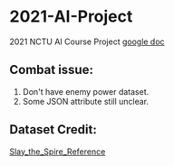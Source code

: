 # 2021-AI-Project
2021 NCTU AI Course Project
[google doc](https://docs.google.com/document/d/1Rj1Hce0cBUyJpnlFjI2WvQEGyJz7hWT42mz0YsIEUu4/edit)

## Combat issue:
1. Don't have enemy power dataset.
2. Some JSON attribute still unclear.

## Dataset Credit:
[Slay_the_Spire_Reference](https://docs.google.com/spreadsheets/d/1ZsxNXebbELpcCi8N7FVOTNGdX_K9-BRC_LMgx4TORo4/edit#gid=1146624812)
